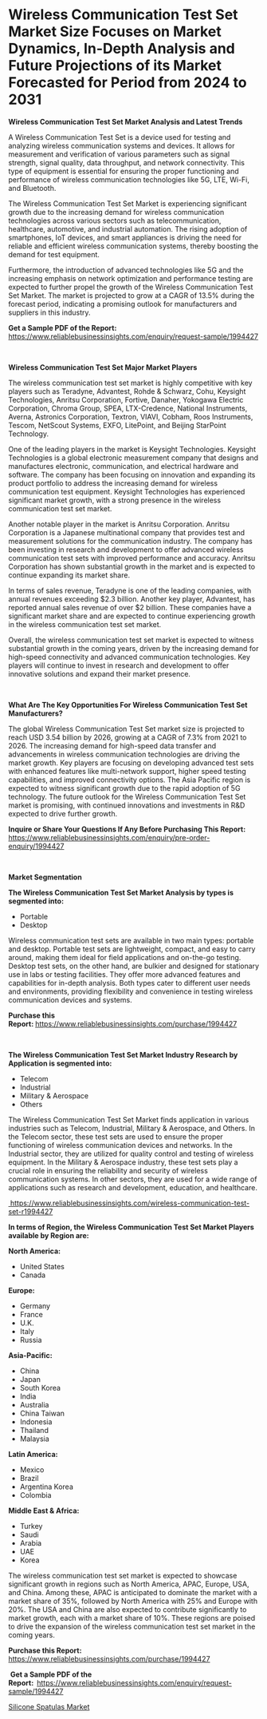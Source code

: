 <p><h1>Wireless Communication Test Set Market Size Focuses on Market Dynamics, In-Depth Analysis and Future Projections of its Market Forecasted for Period from 2024 to 2031</h1></p><p><strong>Wireless Communication Test Set Market Analysis and Latest Trends</strong></p>
<p><p>A Wireless Communication Test Set is a device used for testing and analyzing wireless communication systems and devices. It allows for measurement and verification of various parameters such as signal strength, signal quality, data throughput, and network connectivity. This type of equipment is essential for ensuring the proper functioning and performance of wireless communication technologies like 5G, LTE, Wi-Fi, and Bluetooth.</p><p>The Wireless Communication Test Set Market is experiencing significant growth due to the increasing demand for wireless communication technologies across various sectors such as telecommunication, healthcare, automotive, and industrial automation. The rising adoption of smartphones, IoT devices, and smart appliances is driving the need for reliable and efficient wireless communication systems, thereby boosting the demand for test equipment.</p><p>Furthermore, the introduction of advanced technologies like 5G and the increasing emphasis on network optimization and performance testing are expected to further propel the growth of the Wireless Communication Test Set Market. The market is projected to grow at a CAGR of 13.5% during the forecast period, indicating a promising outlook for manufacturers and suppliers in this industry.</p></p>
<p><strong>Get a Sample PDF of the Report:&nbsp;</strong> <a href="https://www.reliablebusinessinsights.com/enquiry/request-sample/1994427">https://www.reliablebusinessinsights.com/enquiry/request-sample/1994427</a></p>
<p>&nbsp;</p>
<p><strong>Wireless Communication Test Set Major Market Players</strong></p>
<p><p>The wireless communication test set market is highly competitive with key players such as Teradyne, Advantest, Rohde & Schwarz, Cohu, Keysight Technologies, Anritsu Corporation, Fortive, Danaher, Yokogawa Electric Corporation, Chroma Group, SPEA, LTX-Credence, National Instruments, Averna, Astronics Corporation, Textron, VIAVI, Cobham, Roos Instruments, Tescom, NetScout Systems, EXFO, LitePoint, and Beijing StarPoint Technology.</p><p>One of the leading players in the market is Keysight Technologies. Keysight Technologies is a global electronic measurement company that designs and manufactures electronic, communication, and electrical hardware and software. The company has been focusing on innovation and expanding its product portfolio to address the increasing demand for wireless communication test equipment. Keysight Technologies has experienced significant market growth, with a strong presence in the wireless communication test set market.</p><p>Another notable player in the market is Anritsu Corporation. Anritsu Corporation is a Japanese multinational company that provides test and measurement solutions for the communication industry. The company has been investing in research and development to offer advanced wireless communication test sets with improved performance and accuracy. Anritsu Corporation has shown substantial growth in the market and is expected to continue expanding its market share.</p><p>In terms of sales revenue, Teradyne is one of the leading companies, with annual revenues exceeding $2.3 billion. Another key player, Advantest, has reported annual sales revenue of over $2 billion. These companies have a significant market share and are expected to continue experiencing growth in the wireless communication test set market.</p><p>Overall, the wireless communication test set market is expected to witness substantial growth in the coming years, driven by the increasing demand for high-speed connectivity and advanced communication technologies. Key players will continue to invest in research and development to offer innovative solutions and expand their market presence.</p></p>
<p>&nbsp;</p>
<p><strong>What Are The Key Opportunities For Wireless Communication Test Set Manufacturers?</strong></p>
<p><p>The global Wireless Communication Test Set market size is projected to reach USD 3.54 billion by 2026, growing at a CAGR of 7.3% from 2021 to 2026. The increasing demand for high-speed data transfer and advancements in wireless communication technologies are driving the market growth. Key players are focusing on developing advanced test sets with enhanced features like multi-network support, higher speed testing capabilities, and improved connectivity options. The Asia Pacific region is expected to witness significant growth due to the rapid adoption of 5G technology. The future outlook for the Wireless Communication Test Set market is promising, with continued innovations and investments in R&D expected to drive further growth.</p></p>
<p><strong>Inquire or Share Your Questions If Any Before Purchasing This Report:</strong> <a href="https://www.reliablebusinessinsights.com/enquiry/pre-order-enquiry/1994427">https://www.reliablebusinessinsights.com/enquiry/pre-order-enquiry/1994427</a></p>
<p>&nbsp;</p>
<p><strong>Market Segmentation</strong></p>
<p><strong>The Wireless Communication Test Set Market Analysis by types is segmented into:</strong></p>
<p><ul><li>Portable</li><li>Desktop</li></ul></p>
<p><p>Wireless communication test sets are available in two main types: portable and desktop. Portable test sets are lightweight, compact, and easy to carry around, making them ideal for field applications and on-the-go testing. Desktop test sets, on the other hand, are bulkier and designed for stationary use in labs or testing facilities. They offer more advanced features and capabilities for in-depth analysis. Both types cater to different user needs and environments, providing flexibility and convenience in testing wireless communication devices and systems.</p></p>
<p><strong>Purchase this Report:&nbsp;</strong><a href="https://www.reliablebusinessinsights.com/purchase/1994427">https://www.reliablebusinessinsights.com/purchase/1994427</a></p>
<p>&nbsp;</p>
<p><strong>The Wireless Communication Test Set Market Industry Research by Application is segmented into:</strong></p>
<p><ul><li>Telecom</li><li>Industrial</li><li>Military & Aerospace</li><li>Others</li></ul></p>
<p><p>The Wireless Communication Test Set Market finds application in various industries such as Telecom, Industrial, Military & Aerospace, and Others. In the Telecom sector, these test sets are used to ensure the proper functioning of wireless communication devices and networks. In the Industrial sector, they are utilized for quality control and testing of wireless equipment. In the Military & Aerospace industry, these test sets play a crucial role in ensuring the reliability and security of wireless communication systems. In other sectors, they are used for a wide range of applications such as research and development, education, and healthcare.</p></p>
<p><a href="https://www.reliablebusinessinsights.com/wireless-communication-test-set-r1994427">&nbsp;https://www.reliablebusinessinsights.com/wireless-communication-test-set-r1994427</a></p>
<p><strong>In terms of Region, the Wireless Communication Test Set Market Players available by Region are:</strong></p>
<p>
    <p> <strong> North America: </strong>
        <ul>
            <li>United States</li>
            <li>Canada</li>
        </ul>
        </p> 
    <p> <strong> Europe: </strong>
        <ul>
            <li>Germany</li>
            <li>France</li>
            <li>U.K.</li>
            <li>Italy</li>
            <li>Russia</li>
        </ul>
        </p> 
    <p> <strong> Asia-Pacific: </strong>
        <ul>
            <li>China</li>
            <li>Japan</li>
            <li>South Korea</li>
            <li>India</li>
            <li>Australia</li>
            <li>China Taiwan</li>
            <li>Indonesia</li>
            <li>Thailand</li>
            <li>Malaysia</li>
        </ul>
        </p> 
    <p> <strong> Latin America: </strong>
        <ul>
            <li>Mexico</li>
            <li>Brazil</li>
            <li>Argentina Korea</li>
            <li>Colombia</li>
        </ul>
        </p> 
    <p> <strong> Middle East & Africa: </strong>
        <ul>
            <li>Turkey</li>
            <li>Saudi</li>
            <li>Arabia</li>
            <li>UAE</li>
            <li>Korea</li>
        </ul>
    </p>
    </p>
<p><p>The wireless communication test set market is expected to showcase significant growth in regions such as North America, APAC, Europe, USA, and China. Among these, APAC is anticipated to dominate the market with a market share of 35%, followed by North America with 25% and Europe with 20%. The USA and China are also expected to contribute significantly to market growth, each with a market share of 10%. These regions are poised to drive the expansion of the wireless communication test set market in the coming years.</p></p>
<p><strong>Purchase this Report: </strong><a href="https://www.reliablebusinessinsights.com/purchase/1994427">https://www.reliablebusinessinsights.com/purchase/1994427</a></p>
<p>&nbsp;<strong>Get a Sample PDF of the Report:&nbsp;&nbsp;</strong><a href="https://www.reliablebusinessinsights.com/enquiry/request-sample/1994427">https://www.reliablebusinessinsights.com/enquiry/request-sample/1994427</a></p>
<p><strong></strong></p>
<p><p><a href="https://github.com/YashRP12/Market-Research-Report-List-5/blob/main/silicone-spatulas-market.md">Silicone Spatulas Market</a></p></p>